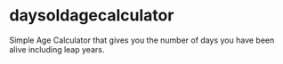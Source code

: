 # daysoldagecalculator
Simple Age Calculator that gives you the number of days you have been alive including leap years.
